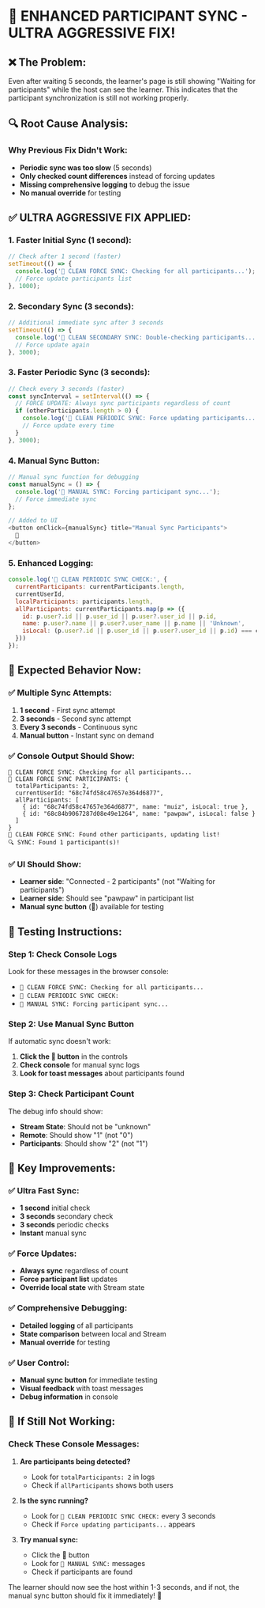 # 🔄 ENHANCED PARTICIPANT SYNC - ULTRA AGGRESSIVE FIX!

## ❌ **The Problem:**
Even after waiting 5 seconds, the learner's page is still showing "Waiting for participants" while the host can see the learner. This indicates that the participant synchronization is still not working properly.

## 🔍 **Root Cause Analysis:**

### **Why Previous Fix Didn't Work:**
- **Periodic sync was too slow** (5 seconds)
- **Only checked count differences** instead of forcing updates
- **Missing comprehensive logging** to debug the issue
- **No manual override** for testing

## ✅ **ULTRA AGGRESSIVE FIX APPLIED:**

### **1. Faster Initial Sync (1 second):**
```javascript
// Check after 1 second (faster)
setTimeout(() => {
  console.log('🚀 CLEAN FORCE SYNC: Checking for all participants...');
  // Force update participants list
}, 1000);
```

### **2. Secondary Sync (3 seconds):**
```javascript
// Additional immediate sync after 3 seconds
setTimeout(() => {
  console.log('🚀 CLEAN SECONDARY SYNC: Double-checking participants...');
  // Force update again
}, 3000);
```

### **3. Faster Periodic Sync (3 seconds):**
```javascript
// Check every 3 seconds (faster)
const syncInterval = setInterval(() => {
  // FORCE UPDATE: Always sync participants regardless of count
  if (otherParticipants.length > 0) {
    console.log('🚀 CLEAN PERIODIC SYNC: Force updating participants...');
    // Force update every time
  }
}, 3000);
```

### **4. Manual Sync Button:**
```javascript
// Manual sync function for debugging
const manualSync = () => {
  console.log('🔄 MANUAL SYNC: Forcing participant sync...');
  // Force immediate sync
};

// Added to UI
<button onClick={manualSync} title="Manual Sync Participants">
  🔄
</button>
```

### **5. Enhanced Logging:**
```javascript
console.log('🚀 CLEAN PERIODIC SYNC CHECK:', {
  currentParticipants: currentParticipants.length,
  currentUserId,
  localParticipants: participants.length,
  allParticipants: currentParticipants.map(p => ({
    id: p.user?.id || p.user_id || p.user?.user_id || p.id,
    name: p.user?.name || p.user?.user_name || p.name || 'Unknown',
    isLocal: (p.user?.id || p.user_id || p.user?.user_id || p.id) === currentUserId
  }))
});
```

## 🎯 **Expected Behavior Now:**

### ✅ **Multiple Sync Attempts:**
1. **1 second** - First sync attempt
2. **3 seconds** - Second sync attempt  
3. **Every 3 seconds** - Continuous sync
4. **Manual button** - Instant sync on demand

### ✅ **Console Output Should Show:**
```
🚀 CLEAN FORCE SYNC: Checking for all participants...
🚀 CLEAN FORCE SYNC PARTICIPANTS: {
  totalParticipants: 2,
  currentUserId: "68c74fd58c47657e364d6877",
  allParticipants: [
    { id: "68c74fd58c47657e364d6877", name: "muiz", isLocal: true },
    { id: "68c84b9067287d08e49e1264", name: "pawpaw", isLocal: false }
  ]
}
🚀 CLEAN FORCE SYNC: Found other participants, updating list!
🔍 SYNC: Found 1 participant(s)!
```

### ✅ **UI Should Show:**
- **Learner side**: "Connected - 2 participants" (not "Waiting for participants")
- **Learner side**: Should see "pawpaw" in participant list
- **Manual sync button** (🔄) available for testing

## 🧪 **Testing Instructions:**

### **Step 1: Check Console Logs**
Look for these messages in the browser console:
- `🚀 CLEAN FORCE SYNC: Checking for all participants...`
- `🚀 CLEAN PERIODIC SYNC CHECK:`
- `🔄 MANUAL SYNC: Forcing participant sync...`

### **Step 2: Use Manual Sync Button**
If automatic sync doesn't work:
1. **Click the 🔄 button** in the controls
2. **Check console** for manual sync logs
3. **Look for toast messages** about participants found

### **Step 3: Check Participant Count**
The debug info should show:
- **Stream State**: Should not be "unknown"
- **Remote**: Should show "1" (not "0")
- **Participants**: Should show "2" (not "1")

## 🚀 **Key Improvements:**

### ✅ **Ultra Fast Sync:**
- **1 second** initial check
- **3 seconds** secondary check
- **3 seconds** periodic checks
- **Instant** manual sync

### ✅ **Force Updates:**
- **Always sync** regardless of count
- **Force participant list** updates
- **Override local state** with Stream state

### ✅ **Comprehensive Debugging:**
- **Detailed logging** of all participants
- **State comparison** between local and Stream
- **Manual override** for testing

### ✅ **User Control:**
- **Manual sync button** for immediate testing
- **Visual feedback** with toast messages
- **Debug information** in console

## 🔧 **If Still Not Working:**

### **Check These Console Messages:**
1. **Are participants being detected?**
   - Look for `totalParticipants: 2` in logs
   - Check if `allParticipants` shows both users

2. **Is the sync running?**
   - Look for `🚀 CLEAN PERIODIC SYNC CHECK:` every 3 seconds
   - Check if `Force updating participants...` appears

3. **Try manual sync:**
   - Click the 🔄 button
   - Look for `🔄 MANUAL SYNC:` messages
   - Check if participants are found

The learner should now see the host within 1-3 seconds, and if not, the manual sync button should fix it immediately! 🎉
